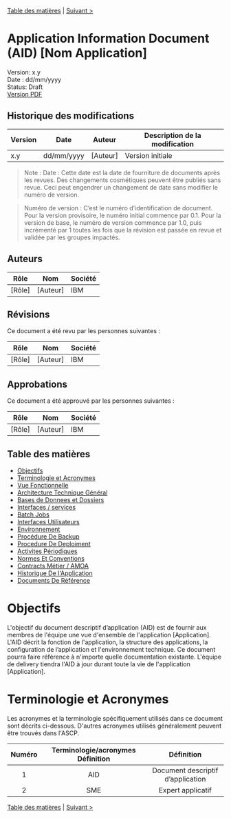 [Table des matières](./9999-toc.md) | [Suivant >](./0300-vueFonctionnelle.md)

# Application Information Document (AID) [Nom Application]

Version: x.y  
Date : dd/mm/yyyy  
Status: Draft  
[Version PDF](./site.pdf)  

## Historique des modifications
| Version | Date       | Auteur        | Description de la modification |
|---------|------------|---------------|--------------------------------|
| x.y     | dd/mm/yyyy | [Auteur]      | Version initiale               |        

> Note :
Date  : Cette date est la date de fourniture de documents après les  revues.
Des changements cosmétiques peuvent être publiés sans revue. Ceci peut engendrer un changement de date sans modifier le numéro de version.

> Numéro de version : C’est le numéro d'identification de document. Pour la version provisoire, le numéro initial commence par 0.1.  Pour la version de base, le numéro de version commence par 1.0, puis incrémenté par 1 toutes les fois que la révision est passée en revue et validée  par les groupes impactés.

## Auteurs
| Rôle        | Nom           | Société |
|-------------|---------------|---------|
| [Rôle]      | [Auteur]      | IBM     |

## Révisions
Ce document a été revu par les personnes suivantes :

| Rôle        | Nom           | Société |
|-------------|---------------|---------|
| [Rôle]      | [Auteur]      | IBM     |

## Approbations
Ce document a été approuvé par les personnes suivantes :

| Rôle        | Nom           | Société |
|-------------|---------------|---------|
| [Rôle]      | [Auteur]      | IBM     |

## Table des matières

- [Objectifs](./0000-index.md#objectifs)
- [Terminologie et Acronymes](./0000-index.md#terminologie-et-acronymes)
- [Vue Fonctionnelle](./0300-vueFonctionnelle.md)
- [Architecture Technique Général](./0400-archiTechnique.md)
- [Bases de Donnees et Dossiers](./0500-baseDonnees.md)
- [Interfaces / services](./0600-interfacesServices.md)
- [Batch Jobs](./0700-batchs.md)
- [Interfaces Utilisateurs](./0800-interfacesUtilisateurs.md)
- [Environnement](0900-environnement.md)
- [Procédure De Backup](./1000-procedureDeBackup.md)
- [Procedure De Deploiment](./1100-procedureDeploiement.md)
- [Activites Périodiques](./1200-activitesPeriodiques.md)
- [Normes Et Conventions](./1300-normesEtConventions.md)
- [Contracts Métier / AMOA](./1400-contactsmetierAmoa.md)
- [Historique De l'Application](./1500-historiqueApplication.md)
- [Documents De Référence](./1600-documentsReference.md)

#	Objectifs

L'objectif du document descriptif d’application (AID) est de fournir aux membres de l'équipe une vue d'ensemble de l'application [Application]. L'AID décrit la fonction de l'application, la structure des applications, la configuration de l’application et l'environnement technique. Ce document pourra faire référence à n'importe quelle documentation existante.
L'équipe de delivery tiendra l'AID à jour durant toute la vie de l'application [Application].

# Terminologie et Acronymes
Les acronymes et la terminologie spécifiquement utilisés dans ce document sont décrits ci-dessous.  D'autres acronymes utilisés généralement peuvent être trouvés dans l'ASCP.

| Numéro       |     Terminologie/acronymes	Définition     |        Définition |
| :------------: | :-------------: | :-------------: |
| 1       |     AID     |        Document descriptif d’application |
| 2       |     SME     |        Expert applicatif |

[Table des matières](./9999-toc.md) | [Suivant >](./0300-vueFonctionnelle.md)
